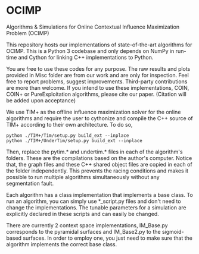 # OCIMP
Algorithms &amp; Simulations for Online Contextual Influence Maximization Problem (OCIMP)

This repository hosts our implementations of state-of-the-art algorithms for OCIMP. This is a Python 3 codebase and only depends on NumPy in run-time and Cython for linking C++ implementations to Python.

You are free to use these codes for any purpose. The raw results and plots provided in Misc folder are from our work and are only for inspection. Feel free to report problems, suggest improvements. Third-party contributions are more than welcome. If you intend to use these implementations, COIN, COIN+ or PureExploitation algorithms, please cite our paper. (Citation will be added upon acceptance)

We use TIM+ as the offline influence maximization solver for the online algorithms and require the user to cythonize and compile the C++ source of TIM+ according to their own architecture. To do so,

    python ./TIM+/Tim/setup.py build_ext --inplace
    python ./TIM+/UnderTim/setup.py build_ext --inplace

Then, replace the pytim.* and undertim.* files in each of the algorithm's folders. These are the compilations based on the author's computer. Notice that, the graph files and these C++ shared object files are copied in each of the folder independently. This prevents the racing conditions and makes it possible to run multiple algorithms simultaneously without any segmentation fault.

Each algorithm has a class implementation that implements a base class. To run an algorithm, you can simply use *_script.py files and don't need to change the implementations. The tunable parameters for a simulation are explicitly declared in these scripts and can easily be changed.

There are currently 2 context space implementations, IM_Base.py corresponds to the pyramidal surfaces and IM_Base2.py to the sigmoid-based surfaces. In order to employ one, you just need to make sure that the algorithm implements the correct base class.
